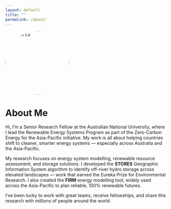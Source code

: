 ```yaml
---
layout: default
title: ""
permalink: /about/
---
```


<img src="binlu.jpg" alt="Dr Bin Lu" width="200" style="border-radius: 50%;">

# About Me


Hi, I’m a Senior Research Fellow at the Australian National University, where I lead the Renewable Energy Systems Program as part of the Zero-Carbon Energy for the Asia-Pacific initiative. My work is all about helping countries shift to cleaner, smarter energy systems — especially across Australia and the Asia-Pacific.

My research focuses on energy system modelling, renewable resource assessment, and storage solutions. I developed the **STORES** Geographic Information System algorithm to identify off-river hydro storage across elevated landscapes — work that earned the Eureka Prize for Environmental Research. I also created the **FIRM** energy modelling tool, widely used across the Asia-Pacific to plan reliable, 100% renewable futures.

I’ve been lucky to work with great teams, receive fellowships, and share this research with millions of people around the world.